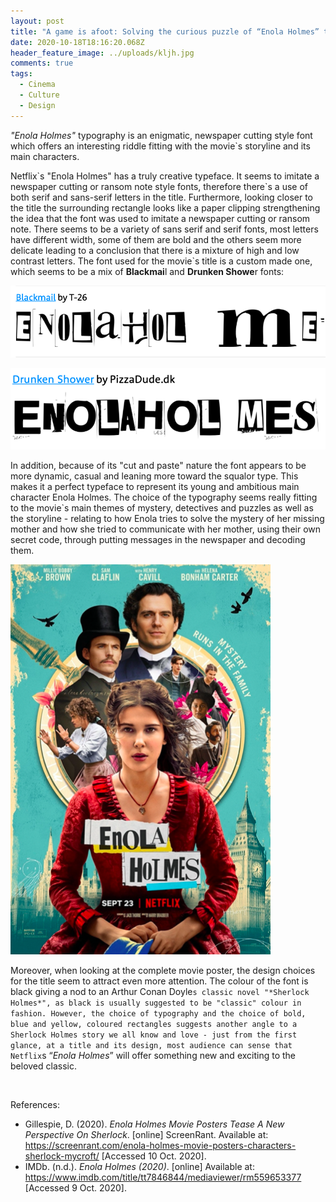 ```yaml
---
layout: post
title: "A game is afoot: Solving the curious puzzle of “Enola Holmes” typeface "
date: 2020-10-18T18:16:20.068Z
header_feature_image: ../uploads/kljh.jpg
comments: true
tags:
  - Cinema
  - Culture
  - Design
---
```

*"Enola Holmes"* typography is an enigmatic, newspaper cutting style font which offers an interesting riddle fitting with the movie`s storyline and its main characters.

Netflix\`s "Enola Holmes" has a truly creative typeface. It seems to imitate a newspaper cutting or ransom note style fonts, therefore there\`s a use of both serif and sans-serif letters in the title. Furthermore, looking closer to the title the surrounding rectangle looks like a paper clipping strengthening the idea that the font was used to imitate a newspaper cutting or ransom note. There seems to be a variety of sans serif and serif fonts, most letters have different width, some of them are bold and the others seem more delicate leading to a conclusion that there is a mixture of high and low contrast letters. The font used for the movie`s title is a custom made one, which seems to be a mix of **Blackmai**l and **Drunken Showe**r fonts:

![](../uploads/skjermbilde-2020-10-10-kl.-14.47.19.png)

![Fonts similar to the typeface used for “Enola Holmes” ](../uploads/skjermbilde-2020-10-10-kl.-14.47.30.png)

In addition, because of its "cut and paste" nature the font appears to be more dynamic, casual and leaning more toward the squalor type. This makes it a perfect typeface to represent its young and ambitious main character Enola Holmes. The choice of the typography seems really fitting to the movie`s main themes of mystery, detectives and puzzles as well as the storyline - relating to how Enola tries to solve the mystery of her missing mother and how she tried to communicate with her mother, using their own secret code, through putting messages in the newspaper and decoding them.

![“Enola Holmes” poster (IMDB) ](../uploads/skjermbilde-2020-10-09-kl.-16.56.51.png)

Moreover, when looking at the complete movie poster, the design choices for the title seem to attract even more attention. The colour of the font is black giving a nod to an Arthur Conan Doyle`s classic novel "*Sherlock Holmes*", as black is usually suggested to be "classic" colour in fashion. However, the choice of typography and the choice of bold, blue and yellow, coloured rectangles suggests another angle to a Sherlock Holmes story we all know and love - just from the first glance, at a title and its design, most audience can sense that Netflix`s “*Enola Holmes*” will offer something new and exciting to the beloved classic.  

 

References:

* Gillespie, D. (2020). *Enola Holmes Movie Posters Tease A New Perspective On Sherlock*. \[online] ScreenRant. Available at: https://screenrant.com/enola-holmes-movie-posters-characters-sherlock-mycroft/ \[Accessed 10 Oct. 2020].
* IMDb. (n.d.). *Enola Holmes (2020)*. \[online] Available at: https://www.imdb.com/title/tt7846844/mediaviewer/rm559653377 \[Accessed 9 Oct. 2020].

‌